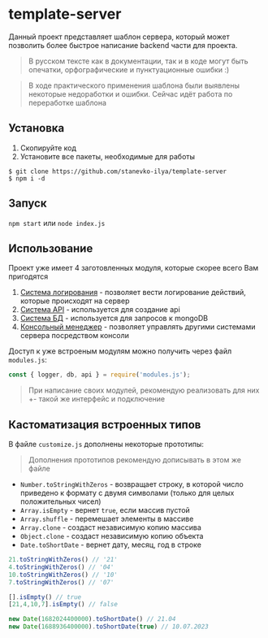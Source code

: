 # template-server
Данный проект представляет шаблон сервера, который может позволить более быстрое написание backend части для проекта.
> В русском тексте как в документации, так и в коде могут быть опечатки, орфографические и пунктуационные ошибки :)

> В ходе практического применения шаблона были выявлены некоторые недоработки и ошибки. Сейчас идёт работа по переработке шаблона

## Установка
1. Скопируйте код
2. Установите все пакеты, необходимые для работы
```
$ git clone https://github.com/stanevko-ilya/template-server
$ npm i -d
```

## Запуск
`npm start` или `node index.js`

## Использование
Проект уже имеет 4 заготовленных модуля, которые скорее всего Вам пригодятся
1. [Система логирования](https://github.com/stanevko-ilya/template-server/tree/master/logger) - позволяет вести логирование действий, которые происходят на сервер
2. [Система API](https://github.com/stanevko-ilya/template-server/tree/master/api) - используется для создание api
3. [Система БД](https://github.com/stanevko-ilya/template-server/tree/master/db) - используется для запросов к mongoDB
4. [Консольный менеджер](https://github.com/stanevko-ilya/template-server/tree/master/console_manager) - позволяет управлять другими системами сервера посредством консоли

Доступ к уже встроеным модулям можно получить через файл `modules.js`:
```javascript
const { logger, db, api } = require('modules.js');
```
> При написание своих модулей, рекомендую реализовать для них +- такой же интерфейс и подключение

## Кастоматизация встроенных типов
В файле `customize.js` дополнены некоторые прототипы:
> Дополнения прототипов рекомендую дописывать в этом же файле
- `Number.toStringWithZeros` - возвращает строку, в которой число приведено к формату с двумя символами (только для целых положительных чисел)
- `Array.isEmpty` - вернет `true`, если массив пустой
- `Array.shuffle` - перемешает элементы в массиве
- `Array.clone` - создаст независимую копию массива
- `Object.clone` - создаст независимую копию объекта
- `Date.toShortDate` - вернет дату, месяц, год в строке
```javascript
21.toStringWithZeros() // '21'
4.toStringWithZeros() // '04'
10.toStringWithZeros() // '10'
7.toStringWithZeros() // '07'

[].isEmpty() // true
[21,4,10,7].isEmpty() // false

new Date(1682024400000).toShortDate() // 21.04
new Date(1688936400000).toShortDate(true) // 10.07.2023
```
